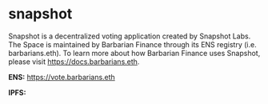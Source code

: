 # snapshot

Snapshot is a decentralized voting application created by Snapshot Labs. The Space is maintained by Barbarian Finance through its ENS registry (i.e. barbarians.eth). To learn more about how Barbarian Finance uses Snapshot, please visit https://docs.barbarians.eth.

**ENS:** https://vote.barbarians.eth

**IPFS:** 
